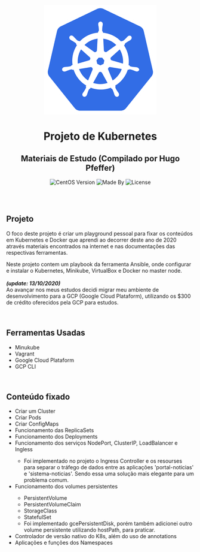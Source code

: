 <p align="center">
    <img alt="Logo Codenation" src="logo.png">
</p>

<h1 align="center">
    Projeto de Kubernetes
</h1>

<h2 align="center">
    Materiais de Estudo (Compilado por Hugo Pfeffer)
</h2>

<p align="center">
    <img alt="CentOS Version" src="https://img.shields.io/badge/Linux-CentOS8-green">
    <img alt="Made By" src="https://img.shields.io/badge/Made%20By-Hugo%20Pfeffer-red">
    <img alt="License" src="https://img.shields.io/github/license/HugoPfeffer/vagrant-ansible">
</p>

</br>
</br>
<h2> Projeto </h2>

O foco deste projeto é criar um playground pessoal para fixar os conteúdos em Kubernetes e Docker que aprendi ao decorrer deste ano de 2020 através materiais encontrados na internet e nas documentações das respectivas ferramentas.

Neste projeto contem um playbook da ferramenta Ansible, onde configurar e instalar o Kubernetes, Minikube, VirtualBox e Docker no master node. 
</br></br>
<b><i>(update: 13/10/2020)</b></i></br>
Ao avançar nos meus estudos decidi migrar meu ambiente de desenvolvimento para a GCP (Google Cloud Plataform), utilizando os $300 de crédito oferecidos pela GCP para estudos. 

</br>

<h2>Ferramentas Usadas</h2>
<ul>
    <li>Minukube</li>
    <li>Vagrant</li>
    <li>Google Cloud Plataform</li>
    <li>GCP CLI</li>
</ul>
</br>


<h2>Conteúdo fixado</h2>
<ul>
    <li>Criar um Cluster</li>
    <li>Criar Pods</li>
    <li>Criar ConfigMaps</li>
    <li>Funcionamento das ReplicaSets</li>
    <li>Funcionamento dos Deployments</li>
    <li>Funcionamento dos serviços NodePort, ClusterIP, LoadBalancer e Ingless</li>
        <ul>
            <li>Foi implementado no projeto o Ingress Controller e os resourses para separar o tráfego de dados entre as aplicações 'portal-noticias' e 'sistema-noticias'. Sendo essa uma solução mais elegante para um problema comum.</li>
        </ul>
    <li>Funcionamento dos volumes persistentes</li>
        <ul>
            <li>PersistentVolume</li>
            <li>PersistentVolumeClaim</li>
            <li>StorageClass</li>
            <li>StatefulSet</li>
            <li>Foi implementado gcePersistentDisk, porém também adicionei outro volume persistente utilizando hostPath, para praticar.</li>
        </ul>
    <li>Controlador de versão nativo do K8s, além do uso de annotations</li>
    <li>Aplicações e funções dos Namespaces</li>
    <!-- <li></li> -->
    <!-- <li></li> -->
</ul>
</br>



<!-- <h1></h1>
<h2>Planos futuros</h2> -->








